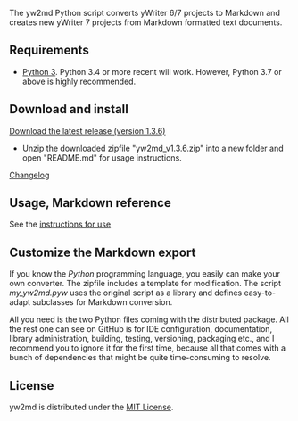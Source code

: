 The yw2md Python script converts yWriter 6/7 projects to Markdown 
and creates new yWriter 7 projects from Markdown formatted text documents.

## Requirements

* [Python 3](https://www.python.org). Python 3.4 or more recent will work. However, Python 3.7 or above is highly recommended.

## Download and install

[Download the latest release (version 1.3.6)](https://raw.githubusercontent.com/peter88213/yw2md/master/dist/yw2md_v1.3.6.zip)

* Unzip the downloaded zipfile "yw2md_v1.3.6.zip" into a new folder and open "README.md" for usage instructions.

[Changelog](changelog)

## Usage, Markdown reference

See the [instructions for use](usage)

## Customize the Markdown export

If you know the  _Python_  programming language, you easily 
can make your own converter. The zipfile includes a template for 
modification. The script  *my_yw2md.pyw* uses the original script 
as a library and defines easy-to-adapt subclasses for Markdown conversion. 

All you need is the two Python files coming with the distributed package. 
All the rest one can see on GitHub is for IDE configuration, documentation, 
library administration, building, testing, versioning, packaging etc., 
and I recommend you to ignore it for the first time, because all that comes 
with a bunch of dependencies that might be quite time-consuming to resolve. 

## License

yw2md is distributed under the [MIT
License](http://www.opensource.org/licenses/mit-license.php).
